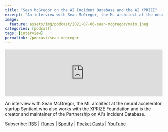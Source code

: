 ```yaml
---
title: "Sean McGregor on the AI Incident Database and the AI XPRIZE"
excerpt: "An interview with Sean McGregor, the ML architect at the neural accelerator startup Syntiant"
image: 
  feature: assets/img/podcast/2021-07-06-sean-mcgregor/main.jpeg
categories: [podcast]
tags: [interview]
permalink: /podcast/sean-mcgregor
---
```

<iframe title="Sean McGregor on the AI Incident Database and the AI XPRIZE" allowtransparency="true" style="border: none; min-width: min(100%, 430px);" scrolling="no" data-name="pb-iframe-player" src="https://www.podbean.com/player-v2/?i=ue32c-10803d3-pb&from=embed&share=1&download=1&skin=f6f6f6&btn-skin=3267a3&size=150" width="100%" height="150"></iframe>

An interview with Sean McGregor, the ML architect at the neural accelerator startup Syntiant who also works with the XPRIZE Foundation and is the creator and maintainer of the Partnership on AI's Incident Database.

Subscribe: <a href="https://feed.podbean.com/aitalk/feed.xml">RSS</a> |
<a href="https://podcasts.apple.com/us/podcast/lets-talk-ai/id1502782720">iTunes</a> |
<a href="https://open.spotify.com/show/17HiNdxcoKJLLNibIAyUch">Spotify</a> |
<a href="https://pca.st/podcast/824c4060-472b-0138-9766-0acc26574db2">Pocket Casts</a> |
<a href="https://www.youtube.com/channel/UCKARTq-t5SPMzwtft8FWwnA">YouTube</a>

<div id="0TSkSnzoR06_GZy8h2o5Pg"><script src="https://embed.trint.com/0TSkSnzoR06_GZy8h2o5Pg/player.js"></script></div>
